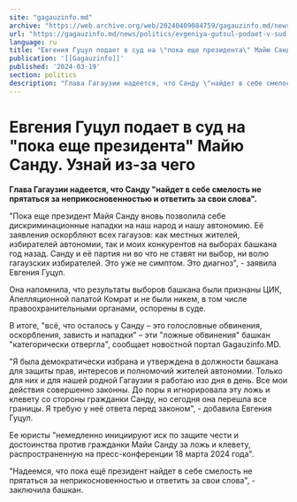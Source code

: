 ```yaml
---
site: "gagauzinfo.md"
archive: "https://web.archive.org/web/20240409084759/gagauzinfo.md/news/politics/evgeniya-gutsul-podaet-v-sud-na-poka-esche-prezidenta-maiyu-sandu-uznai-iz-za-chego"
url: "https://gagauzinfo.md/news/politics/evgeniya-gutsul-podaet-v-sud-na-poka-esche-prezidenta-maiyu-sandu-uznai-iz-za-chego"
language: ru
title: "Евгения Гуцул подает в суд на \"пока еще президента\" Майю Санду. Узнай из-за чего"
publication: '[[Gagauzinfo]]'
published: '2024-03-19'
section: politics
description: "Глава Гагаузии надеется, что Санду \"найдет в себе смелость не прятаться за неприкосновенностью и ответить за свои слова\"."
---
```


# Евгения Гуцул подает в суд на "пока еще президента" Майю Санду. Узнай из-за чего

**Глава Гагаузии надеется, что Санду "найдет в себе смелость не прятаться за неприкосновенностью и ответить за свои слова".**

"Пока еще президент Майя Санду вновь позволила себе дискриминационные нападки на наш народ и нашу автономию. Её заявления оскорбляют всех гагаузов: как местных жителей, избирателей автономии, так и моих конкурентов на выборах башкана год назад. Санду и её партия ни во что не ставят ни выбор, ни волю гагаузских избирателей. Это уже не симптом. Это диагноз", - заявила Евгения Гуцул.

Она напомнила, что результаты выборов башкана были признаны ЦИК, Апелляционной палатой Комрат и не были никем, в том числе правоохранительными органами, оспорены в суде.

В итоге, "всё, что осталось у Санду – это голословные обвинения, оскорбления, зависть и нападки" – эти "ложные обвинения" башкан "категорически отвергла", сообщает новостной портал Gagauzinfo.MD.

"Я была демократически избрана и утверждена в должности башкана для защиты прав, интересов и полномочий жителей автономии. Только для них и для нашей родной Гагаузии я работаю изо дня в день. Все мои действия совершенно законны. До поры я игнорировала эту ложь и клевету со стороны гражданки Санду, но сегодня она перешла все границы. Я требую у неё ответа перед законом", - добавила Евгения Гуцул.

Ее юристы "немедленно инициируют иск по защите чести и достоинства против гражданки Майи Санду за ложь и клевету, распространенную на пресс-конференции 18 марта 2024 года".

"Надеемся, что пока ещё президент найдет в себе смелость не прятаться за неприкосновенностью и ответить за свои слова", - заключила башкан.